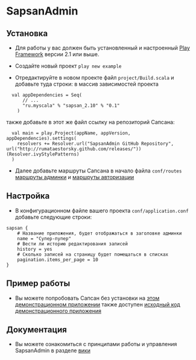 # SapsanAdmin


## Установка

* Для работы у вас должен быть установленный и настроенный [Play Framework](http://www.playframework.org/) версии 2.1 или выше.

* Создайте новый проект `play new example`

* Отредактируйте в новом проекте файл `project/Build.scala` и добавьте туда строки:
  в массив зависимостей проекта
```
  val appDependencies = Seq(
      // ...
      "ru.myscala" % "sapsan_2.10" % "0.1"
    )
```
  также добавьте в этот же файл ссылку на репозиторий Сапсана:
```
  val main = play.Project(appName, appVersion, appDependencies).settings(
	resolvers += Resolver.url("SapsanAdmin GitHub Repository", url("http://rumataestorsky.github.com/releases/"))(Resolver.ivyStylePatterns)
  )
```

* Далее добавьте маршруты Сапсана в начало файла `conf/routes`
 [маршруты админки](./../../wiki/Adminroutes) и [маршруты авторизации](./../../wiki/Authroutes)

## Настройка

* В конфигурационном файле вашего проекта `conf/application.conf` добавьте следующие строки:

```
sapsan {
    # Название приложения, будет отображаться в заголовке админки
    name = "Супер-пупер"
    # Вести ли историю редактирования записей
    history = yes
    # Сколько записей на страницу будет помещаться в списках
    pagination.items_per_page = 10
}
```



## Пример работы

* Вы можете попробовать Сапсан без установки на [этом демонстрационном приложении](http://sapsan-demo.herokuapp.com/)
  также доступен [исходный код демонстрационного приложения](https://github.com/RumataEstorsky/SapsanDemo)


## Документация

* Вы можете ознакомиться с принципами работы и управления SapsanAdmin в разделе [вики](./../../wiki/)